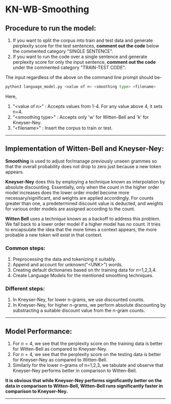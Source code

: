 # **KN-WB-Smoothing**

## **Procedure to run the model:**
1. If you want to split the corpus into train and test data and generate perplexity score for the test sentences, **comment out the code** below the commented category "SINGLE SENTENCE".
2. If you want to run the code over a single sentence and generate perplexity score for only the input sentence, **comment out the code** under the commented category "TRAIN-TEST CODE".

The input regardless of the above on the command line prompt should be- 
```py
python3 language_model.py <value of n> <smoothing type> <filename>
```
Here,
1. "\<value of n>\" : Accepts values from 1-4. For any value above 4, it sets n=4.
2. "\<smoothing type>\" : Accepts only 'w' for Witten-Bell and 'k' for Kneyser-Ney. 
3. "\<filename>\" : Insert the corpus to train or test. 
----
## **Implementation of Witten-Bell and Kneyser-Ney:**

**Smoothing** is used to adjust for/manage previously unseen grammes so that the overall probability does not drop to zero just because a new token appears.

**Kneyser-Ney** does this by employing a technique known as interpolation by absolute discounting. Essentially, only when the count in the higher order model increases does the lower order model become more necessary/significant, and weights are applied accordingly. For counts greater than one, a predetermined discount value is deducted, and weights for various order models are assigned according to the count.

**Witten Bell** uses a technique known as a backoff to address this problem. We fall back to a lower order model if a higher model has no count. It tries to encapsulate the idea that the more times a context appears, the more probable a new token will exist in that context.
### Common steps:
1. Preprocessing the data and tokenizing it suitably.
2. Append and account for unknown("\<UNK>\") words.  
2. Creating default dictionaries based on thr training data for $n$=1,2,3,4.
3. Create Language Models for the mentioned smoothing techniques. 
### Different steps:
1. In Kneyser-Ney, for lower n-grams, we use discounted counts.
2. In Kneyser-Ney, for higher n-grams, we perform absolute discounting by substracting a suitable discount value from the n-gram counts.
----
## **Model Performance:**

1. For $n=4$, we see that the perplexity score on the training data is better for Witten-Bell as compared to Kneyser-Ney.
2. For $n=4$, we see that the perplexity score on the testing data is better for Kneyser-Ney as compared to Witten-Bell. 
3. Similarly for the lower n-grams of n=1,2,3, we tabulate and observe that Kneyser-Ney performs better in comparison to Witten-Bell.

**It is obvious that while Kneyser-Ney performs significantly better on the data in comparison to Witten-Bell, Witten-Bell runs significantly faster in comparison to Kneyser-Ney.**

----


